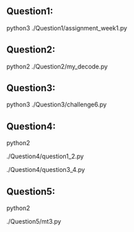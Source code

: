 ## Question1: 
python3
./Question1/assignment_week1.py

## Question2:
python2
./Question2/my_decode.py

## Question3:
python3
./Question3/challenge6.py



## Question4:

python2

./Question4/question1_2.py

./Question4/question3_4.py



## Question5:

python2

./Question5/mt3.py

